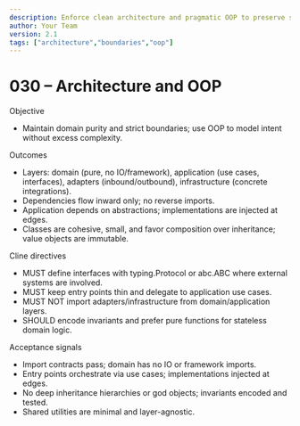 ```yaml
---
description: Enforce clean architecture and pragmatic OOP to preserve separation of concerns.
author: Your Team
version: 2.1
tags: ["architecture","boundaries","oop"]
---
```


# 030 – Architecture and OOP

Objective
- Maintain domain purity and strict boundaries; use OOP to model intent without excess complexity.

Outcomes
- Layers: domain (pure, no IO/framework), application (use cases, interfaces), adapters (inbound/outbound), infrastructure (concrete integrations).
- Dependencies flow inward only; no reverse imports.
- Application depends on abstractions; implementations are injected at edges.
- Classes are cohesive, small, and favor composition over inheritance; value objects are immutable.

Cline directives
- MUST define interfaces with typing.Protocol or abc.ABC where external systems are involved.
- MUST keep entry points thin and delegate to application use cases.
- MUST NOT import adapters/infrastructure from domain/application layers.
- SHOULD encode invariants and prefer pure functions for stateless domain logic.

Acceptance signals
- Import contracts pass; domain has no IO or framework imports.
- Entry points orchestrate via use cases; implementations injected at edges.
- No deep inheritance hierarchies or god objects; invariants encoded and tested.
- Shared utilities are minimal and layer-agnostic.